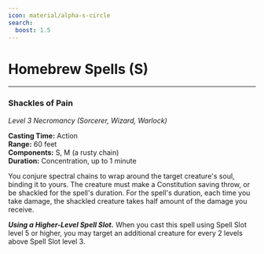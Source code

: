 ```yaml
---
icon: material/alpha-s-circle
search:
  boost: 1.5
---
```


# Homebrew Spells (S)

---

### Shackles of Pain

*Level 3 Necromancy (Sorcerer, Wizard, Warlock)*
  
**Casting Time:** Action  
**Range:** 60 feet  
**Components:** S, M (a rusty chain)  
**Duration:** Concentration, up to 1 minute

You conjure spectral chains to wrap around the target creature's soul, binding it to yours. The creature must make a Constitution saving throw, or be shackled for the spell's duration. For the spell's duration, each time you take damage, the shackled creature takes half amount of the damage you receive.

***Using a Higher-Level Spell Slot.*** When you cast this spell using Spell Slot level 5 or higher, you may target an additional creature for every 2 levels above Spell Slot level 3.